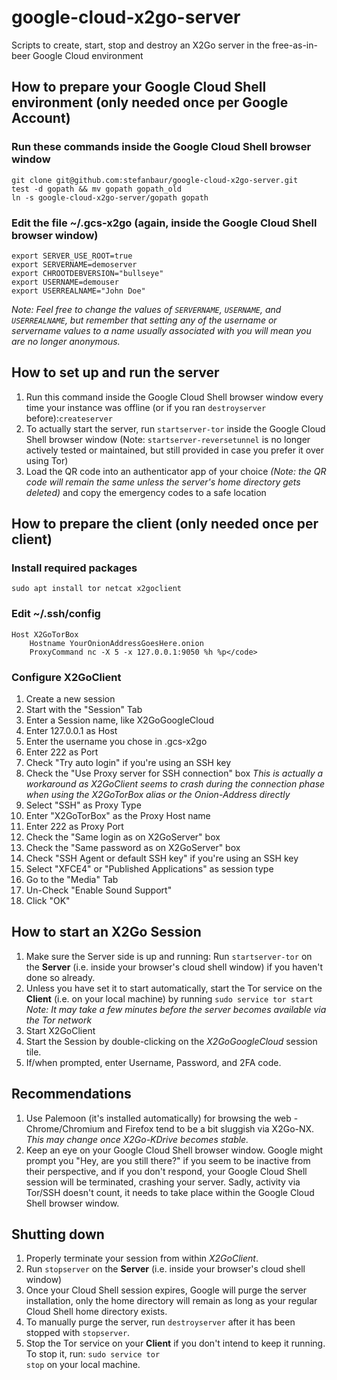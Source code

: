 # google-cloud-x2go-server
Scripts to create, start, stop and destroy an X2Go server in the free-as-in-beer Google Cloud environment
## How to prepare your Google Cloud Shell environment (only needed once per Google Account)
### Run these commands inside the Google Cloud Shell browser window
	git clone git@github.com:stefanbaur/google-cloud-x2go-server.git
	test -d gopath && mv gopath gopath_old
	ln -s google-cloud-x2go-server/gopath gopath
### Edit the file ~/.gcs-x2go (again, inside the Google Cloud Shell browser window)
	export SERVER_USE_ROOT=true
	export SERVERNAME=demoserver
	export CHROOTDEBVERSION="bullseye"
	export USERNAME=demouser
	export USERREALNAME="John Doe"
*Note: Feel free to change the values of <code>SERVERNAME</code>, <code>USERNAME</code>, and <code>USERREALNAME</code>, but remember that setting any of the username or servername values to a name usually associated with you will mean you are no longer anonymous.*
## How to set up and run the server
1. Run this command inside the Google Cloud Shell browser window every time your instance was offline (or if you ran <code>destroyserver</code> before):<code>createserver</code>
2. To actually start the server, run <code>startserver-tor</code> inside the Google Cloud Shell browser window
(Note: <code>startserver-reversetunnel</code> is no longer actively tested or maintained, but still provided in case you prefer it over using Tor)
4. Load the QR code into an authenticator app of your choice *(Note: the QR code will remain the same unless the server's home directory gets deleted)* and copy the emergency codes to a safe location
## How to prepare the client (only needed once per client)
### Install required packages
	sudo apt install tor netcat x2goclient
### Edit ~/.ssh/config
	Host X2GoTorBox
		Hostname YourOnionAddressGoesHere.onion
		ProxyCommand nc -X 5 -x 127.0.0.1:9050 %h %p</code>
### Configure X2GoClient
1. Create a new session
2. Start with the "Session" Tab
3. Enter a Session name, like X2GoGoogleCloud
4. Enter 127.0.0.1 as Host
5. Enter the username you chose in .gcs-x2go
6. Enter 222 as Port
7. Check "Try auto login" if you're using an SSH key
8. Check the "Use Proxy server for SSH connection" box *This is actually a workaround as X2GoClient seems to crash during the connection phase when using the X2GoTorBox alias or the Onion-Address directly*
9. Select "SSH" as Proxy Type
10. Enter "X2GoTorBox" as the Proxy Host name
11. Enter 222 as Proxy Port
12. Check the "Same login as on X2GoServer" box
13. Check the "Same password as on X2GoServer" box 
14. Check "SSH Agent or default SSH key" if you're using an SSH key
15. Select "XFCE4" or "Published Applications" as session type
16. Go to the "Media" Tab
17. Un-Check "Enable Sound Support"
18. Click "OK"
## How to start an X2Go Session
1. Make sure the Server side is up and running: Run <code>startserver-tor</code> on the **Server** (i.e. inside your browser's cloud shell window) if you haven't done so already.
2. Unless you have set it to start automatically, start the Tor service on the **Client** (i.e. on your local machine) by running <code>sudo service tor start</code> *Note: It may take a few minutes before the server becomes available via the Tor network*
3. Start X2GoClient
4. Start the Session by double-clicking on the *X2GoGoogleCloud* session tile.
5. If/when prompted, enter Username, Password, and 2FA code.
## Recommendations
1. Use Palemoon (it's installed automatically) for browsing the web - Chrome/Chromium and Firefox tend to be a bit sluggish via X2Go-NX. *This may change once X2Go-KDrive becomes stable.*
2. Keep an eye on your Google Cloud Shell browser window. Google might prompt you "Hey, are you still there?" if you seem to be inactive from their perspective, and if you don't respond, your Google Cloud Shell session will be terminated, crashing your server. Sadly, activity via Tor/SSH doesn't count, it needs to take place within the Google Cloud Shell browser window.
## Shutting down
1. Properly terminate your session from within *X2GoClient*.
2. Run <code>stopserver</code> on the **Server** (i.e. inside your browser's cloud shell window) 
3. Once your Cloud Shell session expires, Google will purge the server installation, only the home directory will remain as long as your regular Cloud Shell home directory exists.
4. To manually purge the server, run <code>destroyserver</code> after it has been stopped with <code>stopserver</code>.
5. Stop the Tor service on your **Client** if you don't intend to keep it running. To stop it, run: <code>sudo service tor stop</code> on your local machine.
